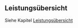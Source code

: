 ## Leistungsübersicht

Siehe Kapitel [Leistungsübersicht]([/HONNext/Leistungserfassung/Leistungsübersicht)